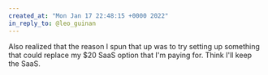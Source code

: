 ```yaml
---
created_at: "Mon Jan 17 22:48:15 +0000 2022"
in_reply_to: @leo_guinan
---
```


Also realized that the reason I spun that up was to try setting up something that could replace my $20 SaaS option that I'm paying for. Think I'll keep the SaaS.